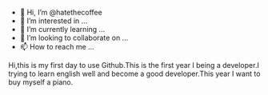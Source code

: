 - 👋 Hi, I’m @hatethecoffee
- 👀 I’m interested in ...
- 🌱 I’m currently learning ...
- 💞️ I’m looking to collaborate on ...
- 📫 How to reach me ...

<!---
hatethecoffee/hatethecoffee is a ✨ special ✨ repository because its `README.md` (this file) appears on your GitHub profile.
You can click the Preview link to take a look at your changes.
--->

Hi,this is my first day to use Github.This is the first year I being a developer.I trying to learn english well and become a good developer.This year I want to 
buy myself a piano.
